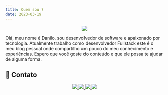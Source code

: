 ```yaml
---
title: Quem sou ?
date: 2023-03-19
---
```


<center> <img src="https://avatars.githubusercontent.com/u/29821188"> </center>

Olá, meu nome é Danilo, sou desenvolvedor de software e apaixonado por tecnologia. Atualmente trabalho como desenvolvedor Fullstack este é o meu blog pessoal onde compartilho um pouco do meu conhecimento e experiências. Espero que você goste do conteúdo e que ele possa te ajudar de alguma forma.


## 📱 Contato
<div>
  <center>
    <a href = "mailto:danilocarsan@gmail.com@gmail.com">
    <img src="https://img.shields.io/badge/Gmail-D14836?style=for-the-badge&logo=gmail&logoColor=white" target="_blank">
  </a>
  <a href="https://www.linkedin.com/in/danilo-santos-14aa28128/" target="_blank">
    <img src="https://img.shields.io/badge/LinkedIn-0077B5?style=for-the-badge&logo=linkedin&logoColor=white" target="_blank">
  </a>
  <a href="https://stackoverflow.com/users/9633288/danilo-santos" target="_blank">
    <img src="https://img.shields.io/badge/Stack_Overflow-FE7A16?style=for-the-badge&logo=stack-overflow&logoColor=white" target="_blank">
  </a>
  <a ref="https://www.facebook.com/profile.php?id=100011344722914" target="_blank">
    <img src="https://img.shields.io/badge/Facebook-1877F2?style=for-the-badge&logo=facebook&logoColor=white" target="_blank">
  </a>
  </center>
</div>

